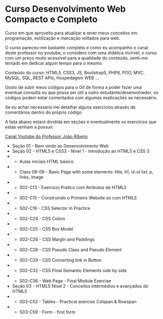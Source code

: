 # Curso Desenvolvimento Web Compacto e Completo

Curso em que aproveito para atualizar e rever meus conceitos em programação, estilização e marcação voltados para web.

O curso pareceu-me bastante completo e como eu acompanho o canal deste professor no youtube, o considero com uma didática incrível, o curso com um preço muito acessível para a qualidade do conteúdo, senti-me tentado em dedicar algum tempo para o mesmo.

Conteúdo do curso: HTML5, CSS3, JS, Bootstrap5, PHP8, POO, MVC, MySQL, SQL, REST APIs, Hospedagem WEB ...

Gosto de subir meus códigos para o Git de forma a poder fazer uma eventual consulta ou que possa ser útil a outro estudante/desenvolvedor, os códigos podem estar comentados com algumas explicações se necessário. 

Se eu achar necessário irei detalhar alguns exercícios através de comentários dentro do próprio código.

A lista abaixo estará dividida em seções e eventualmente os exercícios que estas venham a possuir.

<a href="https://www.youtube.com/@JLDRPT">Canal Youtube do Professor João Ribeiro </a>


- Seção 01 - Bem vindo ao Desenvolvimento Web
- Seção 02 - HTML5 e CSS3 - Nível 1 - Introdução ao HTML5 e CSS 3
 - - Aulas iniciais HTML básico
 - - Class 08-09 - Basic Page with some elements: title, h1, ul-ol list, p, links, image
 - - S02-C13 - Exercicio Pratico com Atributos de HTML5
 - - S02-C15 - Construindo o Primeiro Website so com HTML5
 - - S02-C16 - CSS Selector in Practice
 - - S02-C24 - CSS Colors
 - - S02-C25 - CSS Box Model
 - - S02-C26 - CSS Margin and Paddings
 - - S02-C28 - CSS Pseudo Class and Pseudo Element
 - - S02-C29 - CSS Converting link in Button
 - - S02-C32 - CSS Float Semantic Elements side by side
 - - S02-C36 - Web Page - Final Module Exercise
 - Seção 03 - HTML5 Nível 2 - Conceitos intermédios e avançados do HTML5 
 - - S03-C52 - Tables - Practical exercise Colspan & Rowspan
 - - S03-C59 - Form - first form